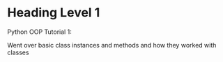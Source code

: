 # Heading Level 1
Python OOP Tutorial 1:

Went over basic class instances and methods and how they worked with classes

